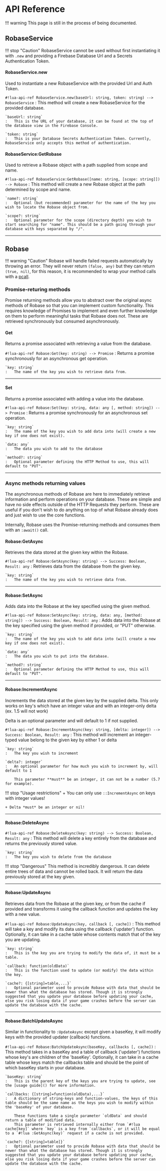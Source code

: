 # API Reference

!!! warning 
    This page is still in the process of being documented.

## RobaseService
!!! stop "Caution"
    RobaseService cannot be used without first instantiating it with `.new` and providing a Firebase Database Url and a Secrets Authentication Token.

#### RobaseService.new

Used to instantiate a new RobaseService with the provided Url and Auth Token.

`#!lua-api-ref RobaseService.new(baseUrl: string, token: string) --> RobaseService`
: This method will create a new RobaseService for the provided database.

    `baseUrl: string`
    :   This is the URL of your database, it can be found at the top of the database view in the Firebase Console.

    `token: string`
    :   This is your Database Secrets Authentication Token. Currently, RobaseService only accepts this method of authentication.

#### RobaseService:GetRobase

Used to retrieve a Robase object with a path supplied from scope and name.

`#!lua-api-ref RobaseService:GetRobase([name: string, [scope: string]]) --> Robase`
:   This method will create a new Robase object at the path determined by scope and name.

    `name?: string`
    :   Optional (but recommended) parameter for the name of the key you wish to locate the Robase object from.

    `scope?: string`
    :   Optional parameter for the scope (directory depth) you wish to start searching for "name". This should be a path going through your database with keys separated by "/".

---

## Robase
!!! warning "Caution"
    Robase will handle failed requests automatically by throwing an error. They will never return `(false, any)` but they can return `(true, nil)`, for this reason, it is recommended to wrap your method calls with a [pcall](https://developer.roblox.com/en-us/api-reference/lua-docs/Lua-Globals).

### Promise-returing methods

Promise returning methods allow you to abstract over the original async methods of Robase so that you can implement custom functionality. This requires knowledge of Promises to implement and even further knowledge on them to perform meaningful tasks that Robase does not. These are retrieved synchronously but consumed asynchronously.

#### Get

Returns a promise associated with retrieving a value from the database.

`#!lua-api-ref Robase:Get(key: string) --> Promise`
:   Returns a promise synchronously for an asynchronous get operation.

    `key: string`
    :   The name of the key you wish to retrieve data from.

---

#### Set

Returns a promise associated with adding a value into the database.

`#!lua-api-ref Robase:Set(key: string, data: any [, method: string]) --> Promise`
:   Returns a promise synchronously for an asynchronous set operation.

    `key: string`
    :   The name of the key you wish to add data into (will create a new key if one does not exist).

    `data: any`
    :   The data you wish to add to the database

    `method?: string`
    :   Optional parameter defining the HTTP Method to use, this will default to "PUT".

---

### Async methods returning values

The asynchronous methods of Robase are here to immediately retrieve information and perform operations on your database. These are simple and have no side effects outside of the HTTP Requests they perform. 
These are useful if you don't wish to do anything on top of what Robase already does and just wish to use the core functions.

Internally, Robase uses the Promise-returning methods and consumes them with an `:await()` call.

#### Robase:GetAsync

Retrieves the data stored at the given key within the Robase.

`#!lua-api-ref Robase:GetAsync(key: string) --> Success: Boolean, Result: any`
:   Retrieves data from the database from the given key.

    `key: string`
    :   The name of the key you wish to retrieve data from.

---

#### Robase:SetAsync

Adds data into the Robase at the key specified using the given method.

`#!lua-api-ref Robase:SetAsync(key: string, data: any, [method: string]) --> Success: Boolean, Result: any`
:   Adds data into the Robase at the key specified using the given method if provided, or "PUT" otherwise.

    `key: string`
    :   The name of the key you wish to add data into (will create a new key if one does not exist).

    `data: any`
    :   The data you wish to put into the database.

    `method?: string`
    :   Optional parameter defining the HTTP Method to use, this will default to "PUT".

---

#### Robase:IncrementAsync

Increments the data stored at the given key by the supplied delta. This only works on key's which have an integer value and with an integer-only delta (ex. 1.5 will not work)

Delta is an optional parameter and will default to 1 if not supplied.

`#!lua-api-ref Robase:IncrementAsync(key: string, [delta: integer]) --> Success: Boolean, Result: any`
:   This method will increment an integer-typed value belong to the given key by either 1 or delta

    `key: string`
    :   The key you wish to increment

    `delta?: integer`
    :   An optional parameter for how much you wish to increment by, will default to 1

        This parameter **must** be an integer, it can not be a number (5.7 for example).

!!! stop "Usage restrictions"
    + You can only use `::IncrementAsync` on keys with integer values!

    + Delta *must* be an integer or nil!

---

#### Robase:DeleteAsync
`#!lua-api-ref Robase:DeleteAsync(key: string) --> Success: Boolean, Result: any`
:   This method will delete a key entirely from the database and returns the previously stored value.

    `key: string`
    :   The key you wish to delete from the database

!!! stop "Dangerous"
    This method is incredibly dangerous. It can delete entire trees of data and cannot be rolled back. It will return the data previously stored at the key given.

---

#### Robase:UpdateAsync

Retrieves data from the Robase at the given key, or from the cache if provided and transforms it using the callback function and updates the key with a new value.

`#!lua-api-ref Robase:UpdateAsync(key, callback [, cache])`
:   This method will take a key and modify its data using the callback ('updater') function. Optionally, it can take in a cache table whose contents match that of the key you are updating.

    `key: string`
    :   This is the key you are trying to modify the data of, it must be a table.

    `callback: function(oldData)`
    :   This is the function used to update (or modify) the data within the key.

    `cache?: {[string]=table,...}`
    :   Optional parameter used to provide Robase with data that should be newer than what the database has stored. Though it is strongly suggested that you update your database before updating your cache, else you risk losing data if your game crashes before the server can update the database with the cache.

---

#### Robase:BatchUpdateAsync

Similar in functionality to `:UpdateAsync` except given a baseKey, it will modify keys with the provided updater (callback) functions.

`#!lua-api-ref Robase:BatchUpdateAsync(baseKey, callbacks [, cache])`
:   This method takes in a baseKey and a table of callback ('updater') functions whose key's are children of the 'baseKey'. Optionally, it can take in a cache table whose keys match the callbacks table and should be the point of which baseKey starts in your database.

    `baseKey: string`
    :   This is the parent key of the keys you are trying to update, see the [usage guide]() for more information.

    `callbacks: {[string]=function(oldData),...}`
    :   A dictionary of string-keys and function-values, the keys of this table should be the same name as the keys you wish to modify within the 'baseKey' of your database. 
        
        These functions take a single parameter `oldData` and should return a table of modified data.        
        This parameter is retrieved internally either from `#!lua cache[key]` where `key` is a key from `callbacks`, or it will be equal to a `#!lua :GetAsync(key)` request if a cache is not provided.

    `cache?: {[string]=table]}`
    :   Optional parameter used to provide Robase with data that should be newer than what the database has stored. Though it is strongly suggested that you update your database before updating your cache, else you risk losing data if your game crashes before the server can update the database with the cache.